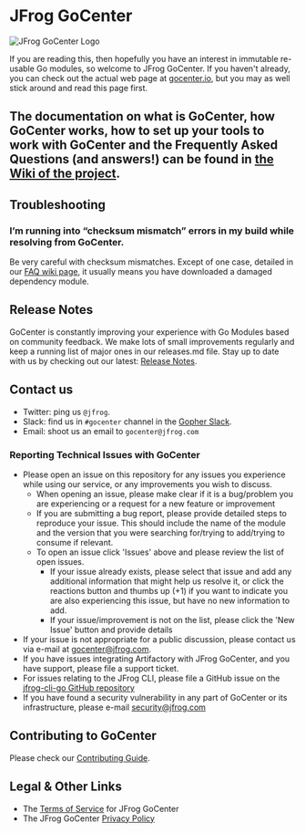 # JFrog GoCenter
![JFrog GoCenter Logo](https://raw.githubusercontent.com/jfrog/gocenter/master/resources/logo.png)


If you are reading this, then hopefully you have an interest in immutable re-usable Go modules, so welcome to JFrog GoCenter.  If
you haven't already, you can check out the actual web page at [gocenter.io](https://gocenter.io), but you may as
well stick around and read this page first.

## The documentation on what is GoCenter, how GoCenter works, how to set up your tools to work with GoCenter and the Frequently Asked Questions (and answers!) can be found in [the Wiki of the project](https://github.com/jfrog/gocenter/wiki).

## Troubleshooting

### I’m running into “checksum mismatch” errors in my build while resolving from GoCenter.

Be very careful with checksum mismatches. Except of one case, detailed in our [FAQ wiki page](https://github.com/jfrog/gocenter/wiki/Frequently-Asked-Questions), it usually means you have downloaded a damaged dependency module.

## Release Notes

GoCenter is constantly improving your experience with Go Modules based on community feedback. We make lots of small improvements regularly and keep a running list of major ones in our releases.md file. Stay up to date with us by checking out our latest: [Release Notes](https://github.com/jfrog/gocenter/blob/master/releases.md).

## Contact us

* Twitter: ping us `@jfrog`.
* Slack: find us in `#gocenter` channel in the [Gopher Slack](https://invite.slack.golangbridge.org/).
* Email: shoot us an email to `gocenter@jfrog.com`

### Reporting Technical Issues with GoCenter

* Please open an issue on this repository for any issues you experience while using our service, or any improvements you wish to discuss.
  * When opening an issue, please make clear if it is a bug/problem you are experiencing or a request for a new feature or improvement
  * If you are submitting a bug report, please provide detailed steps to reproduce your issue.  This should include the name of the module and the version that you were searching for/trying to add/trying to consume if relevant.
  * To open an issue click 'Issues' above and please review the list of open issues.
    * If your issue already exists, please select that issue and add any additional information that might help us resolve it, or click the reactions button and thumbs up (+1) if you want to indicate you are also experiencing this issue, but have no new information to add.
    * If your issue/improvement is not on the list, please click the 'New Issue' button and provide details
* If your issue is not appropriate for a public discussion, please contact us via e-mail at gocenter@jfrog.com.
* If you have issues integrating Artifactory with JFrog GoCenter, and you have support, please file a support ticket.
* For issues relating to the JFrog CLI, please file a GitHub issue on the [jfrog-cli-go GitHub repository](https://github.com/jfrog/jfrog-cli-go)
* If you have found a security vulnerability in any part of GoCenter or its infrastructure, please e-mail security@jfrog.com

## Contributing to GoCenter

Please check our [Contributing Guide](https://github.com/jfrog/gocenter/blob/master/CONTRIBUTING.md).

## Legal & Other Links
* The [Terms of Service](https://gocenter.jfrog.com/terms) for JFrog GoCenter
* The JFrog GoCenter [Privacy Policy](https://gocenter.jfrog.com/privacypolicy)
